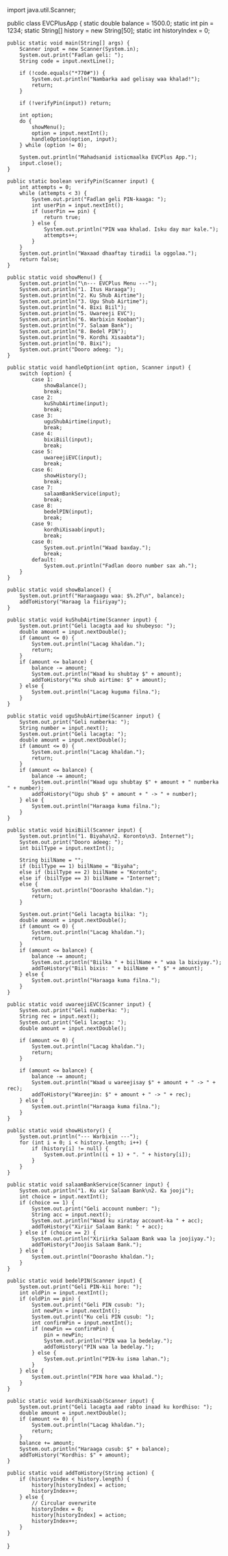 import java.util.Scanner;

public class EVCPlusApp {
    static double balance = 1500.0;
    static int pin = 1234;
    static String[] history = new String[50];
    static int historyIndex = 0;

    public static void main(String[] args) {
        Scanner input = new Scanner(System.in);
        System.out.print("Fadlan geli: ");
        String code = input.nextLine();

        if (!code.equals("*770#")) {
            System.out.println("Nambarka aad gelisay waa khalad!");
            return;
        }

        if (!verifyPin(input)) return;

        int option;
        do {
            showMenu();
            option = input.nextInt();
            handleOption(option, input);
        } while (option != 0);

        System.out.println("Mahadsanid isticmaalka EVCPlus App.");
        input.close();
    }

    public static boolean verifyPin(Scanner input) {
        int attempts = 0;
        while (attempts < 3) {
            System.out.print("Fadlan geli PIN-kaaga: ");
            int userPin = input.nextInt();
            if (userPin == pin) {
                return true;
            } else {
                System.out.println("PIN waa khalad. Isku day mar kale.");
                attempts++;
            }
        }
        System.out.println("Waxaad dhaaftay tiradii la oggolaa.");
        return false;
    }

    public static void showMenu() {
        System.out.println("\n--- EVCPlus Menu ---");
        System.out.println("1. Itus Haraaga");
        System.out.println("2. Ku Shub Airtime");
        System.out.println("3. Ugu Shub Airtime");
        System.out.println("4. Bixi Biil");
        System.out.println("5. Uwareeji EVC");
        System.out.println("6. Warbixin Kooban");
        System.out.println("7. Salaam Bank");
        System.out.println("8. Bedel PIN");
        System.out.println("9. Kordhi Xisaabta");
        System.out.println("0. Bixi");
        System.out.print("Dooro adeeg: ");
    }

    public static void handleOption(int option, Scanner input) {
        switch (option) {
            case 1:
                showBalance();
                break;
            case 2:
                kuShubAirtime(input);
                break;
            case 3:
                uguShubAirtime(input);
                break;
            case 4:
                bixiBiil(input);
                break;
            case 5:
                uwareejiEVC(input);
                break;
            case 6:
                showHistory();
                break;
            case 7:
                salaamBankService(input);
                break;
            case 8:
                bedelPIN(input);
                break;
            case 9:
                kordhiXisaab(input);
                break;
            case 0:
                System.out.println("Waad baxday.");
                break;
            default:
                System.out.println("Fadlan dooro number sax ah.");
        }
    }

    public static void showBalance() {
        System.out.printf("Haraagaagu waa: $%.2f\n", balance);
        addToHistory("Haraag la fiiriyay");
    }

    public static void kuShubAirtime(Scanner input) {
        System.out.print("Geli lacagta aad ku shubeyso: ");
        double amount = input.nextDouble();
        if (amount <= 0) {
            System.out.println("Lacag khaldan.");
            return;
        }
        if (amount <= balance) {
            balance -= amount;
            System.out.println("Waad ku shubtay $" + amount);
            addToHistory("Ku shub airtime: $" + amount);
        } else {
            System.out.println("Lacag kuguma filna.");
        }
    }

    public static void uguShubAirtime(Scanner input) {
        System.out.print("Geli numberka: ");
        String number = input.next();
        System.out.print("Geli lacagta: ");
        double amount = input.nextDouble();
        if (amount <= 0) {
            System.out.println("Lacag khaldan.");
            return;
        }
        if (amount <= balance) {
            balance -= amount;
            System.out.println("Waad ugu shubtay $" + amount + " numberka " + number);
            addToHistory("Ugu shub $" + amount + " -> " + number);
        } else {
            System.out.println("Haraaga kuma filna.");
        }
    }

    public static void bixiBiil(Scanner input) {
        System.out.println("1. Biyaha\n2. Koronto\n3. Internet");
        System.out.print("Dooro adeeg: ");
        int biilType = input.nextInt();

        String biilName = "";
        if (biilType == 1) biilName = "Biyaha";
        else if (biilType == 2) biilName = "Koronto";
        else if (biilType == 3) biilName = "Internet";
        else {
            System.out.println("Doorasho khaldan.");
            return;
        }

        System.out.print("Geli lacagta biilka: ");
        double amount = input.nextDouble();
        if (amount <= 0) {
            System.out.println("Lacag khaldan.");
            return;
        }
        if (amount <= balance) {
            balance -= amount;
            System.out.println("Biilka " + biilName + " waa la bixiyay.");
            addToHistory("Biil bixis: " + biilName + " $" + amount);
        } else {
            System.out.println("Haraaga kuma filna.");
        }
    }

    public static void uwareejiEVC(Scanner input) {
        System.out.print("Geli numberka: ");
        String rec = input.next();
        System.out.print("Geli lacagta: ");
        double amount = input.nextDouble();

        if (amount <= 0) {
            System.out.println("Lacag khaldan.");
            return;
        }

        if (amount <= balance) {
            balance -= amount;
            System.out.println("Waad u wareejisay $" + amount + " -> " + rec);
            addToHistory("Wareejin: $" + amount + " -> " + rec);
        } else {
            System.out.println("Haraaga kuma filna.");
        }
    }

    public static void showHistory() {
        System.out.println("--- Warbixin ---");
        for (int i = 0; i < history.length; i++) {
            if (history[i] != null) {
                System.out.println((i + 1) + ". " + history[i]);
            }
        }
    }

    public static void salaamBankService(Scanner input) {
        System.out.println("1. Ku xir Salaam Bank\n2. Ka jooji");
        int choice = input.nextInt();
        if (choice == 1) {
            System.out.print("Geli account number: ");
            String acc = input.next();
            System.out.println("Waad ku xiratay account-ka " + acc);
            addToHistory("Xiriir Salaam Bank: " + acc);
        } else if (choice == 2) {
            System.out.println("Xiriirka Salaam Bank waa la joojiyay.");
            addToHistory("Joojis Salaam Bank.");
        } else {
            System.out.println("Doorasho khaldan.");
        }
    }

    public static void bedelPIN(Scanner input) {
        System.out.print("Geli PIN-kii hore: ");
        int oldPin = input.nextInt();
        if (oldPin == pin) {
            System.out.print("Geli PIN cusub: ");
            int newPin = input.nextInt();
            System.out.print("Ku celi PIN cusub: ");
            int confirmPin = input.nextInt();
            if (newPin == confirmPin) {
                pin = newPin;
                System.out.println("PIN waa la bedelay.");
                addToHistory("PIN waa la bedelay.");
            } else {
                System.out.println("PIN-ku isma lahan.");
            }
        } else {
            System.out.println("PIN hore waa khalad.");
        }
    }

    public static void kordhiXisaab(Scanner input) {
        System.out.print("Geli lacagta aad rabto inaad ku kordhiso: ");
        double amount = input.nextDouble();
        if (amount <= 0) {
            System.out.println("Lacag khaldan.");
            return;
        }
        balance += amount;
        System.out.println("Haraaga cusub: $" + balance);
        addToHistory("Kordhis: $" + amount);
    }

    public static void addToHistory(String action) {
        if (historyIndex < history.length) {
            history[historyIndex] = action;
            historyIndex++;
        } else {
            // Circular overwrite
            historyIndex = 0;
            history[historyIndex] = action;
            historyIndex++;
        }
    }
}
